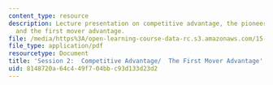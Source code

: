 ```yaml
---
content_type: resource
description: Lecture presentation on competitive advantage, the pioneer advantage,
  and the first mover advantage.
file: /media/https%3A/open-learning-course-data-rc.s3.amazonaws.com/15-835-entrepreneurial-marketing-spring-2002/8148720a64c449f704bbc93d133d23d2_session2.pdf
file_type: application/pdf
resourcetype: Document
title: 'Session 2:  Competitive Advantage/  The First Mover Advantage'
uid: 8148720a-64c4-49f7-04bb-c93d133d23d2
---
```

